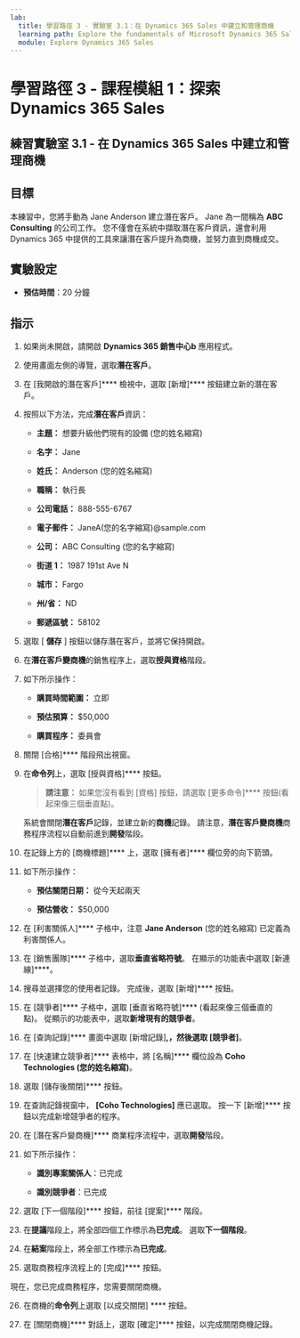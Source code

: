 ```yaml
---
lab:
  title: 學習路徑 3 - 實驗室 3.1：在 Dynamics 365 Sales 中建立和管理商機
  learning path: Explore the fundamentals of Microsoft Dynamics 365 Sales
  module: Explore Dynamics 365 Sales
---
```



學習路徑 3 - 課程模組 1：探索 Dynamics 365 Sales
========================

## 練習實驗室 3.1 - 在 Dynamics 365 Sales 中建立和管理商機 

## 目標

本練習中，您將手動為 Jane Anderson 建立潛在客戶。 Jane 為一間稱為 **ABC Consulting** 的公司工作。 您不僅會在系統中擷取潛在客戶資訊，還會利用 Dynamics 365 中提供的工具來讓潛在客戶提升為商機，並努力直到商機成交。

## 實驗設定

  - **預估時間**：20 分鐘

## 指示

1. 如果尚未開啟，請開啟 **Dynamics 365 銷售中心b** 應用程式。

2. 使用畫面左側的導覽，選取**潛在客戶**。

3. 在 [我開啟的潛在客戶]**** 檢視中，選取 [新增]**** 按鈕建立新的潛在客戶。

4. 按照以下方法，完成**潛在客戶**資訊：

    - **主題：** 想要升級他們現有的設備 (您的姓名縮寫)

    - **名字：** Jane

    - **姓氏：** Anderson (您的姓名縮寫)

    - **職稱：** 執行長

    - **公司電話：** 888-555-6767

    - **電子郵件：** JaneA(您的名字縮寫)@sample.com

    - **公司：** ABC Consulting (您的名字縮寫)

    - **街道 1：** 1987 191st Ave N

    - **城市：** Fargo

    - **州/省：** ND

    - **郵遞區號：** 58102

5. 選取 [ **儲存** ] 按鈕以儲存潛在客戶，並將它保持開啟。

6. 在**潛在客戶變商機**的銷售程序上，選取**授與資格**階段。

7. 如下所示操作：

    - **購買時間範圍：** 立即

    - **預估預算：** $50,000

    - **購買程序：** 委員會

8. 關閉 [合格]**** 階段飛出視窗。

9. 在**命令列**上，選取 [授與資格]**** 按鈕。

    > **請注意：** 如果您沒有看到 [資格] 按鈕，請選取 [更多命令]**** 按鈕(看起來像三個垂直點)。

    系統會關閉**潛在客戶**記錄，並建立新的**商機**記錄。 請注意，**潛在客戶變商機**商務程序流程以自動前進到**開發**階段。

10. 在記錄上方的 [商機標題]**** 上，選取 [擁有者]****  欄位旁的向下箭頭。

11. 如下所示操作：

    - **預估關閉日期：** 從今天起兩天

    - **預估營收：** $50,000

12. 在 [利害關係人]**** 子格中，注意 **Jane Anderson** (您的姓名縮寫) 已定義為利害關係人。

13. 在 [銷售團隊]**** 子格中，選取**垂直省略符號**。 在顯示的功能表中選取 [新連線]****。

14. 搜尋並選擇您的使用者記錄。 完成後，選取 [新增]**** 按鈕。

15. 在 [競爭者]**** 子格中，選取 [垂直省略符號]**** (看起來像三個垂直的點)。 從顯示的功能表中，選取**新增現有的競爭者**。

16. 在 [查詢記錄]**** 畫面中選取 [新增記錄]****,，然後選取 [競爭者]****。

17. 在 [快速建立競爭者]**** 表格中，將 [名稱]**** 欄位設為 **Coho Technologies (您的姓名縮寫)**。

18. 選取 [儲存後關閉]**** 按鈕。

19. 在查詢記錄視窗中， **[Coho Technologies]** 應已選取。 按一下 [新增]**** 按鈕以完成新增競爭者的程序。

20. 在 [潛在客戶變商機]**** 商業程序流程中，選取**開發**階段。

21. 如下所示操作：

    - **識別專案關係人**：已完成

    - **識別競爭者**：已完成

22. 選取 [下一個階段]**** 按鈕，前往 [提案]**** 階段。

23. 在**提議**階段上，將全部四個工作標示為**已完成**。 選取**下一個階段**。

24. 在**結案**階段上，將全部工作標示為**已完成**。

25. 選取商務程序流程上的 [完成]**** 按鈕。

現在，您已完成商務程序，您需要關閉商機。

26. 在商機的**命令列**上選取 [以成交關閉] **** 按鈕。

27. 在 [關閉商機]**** 對話上，選取 [確定]**** 按鈕，以完成關閉商機記錄。

